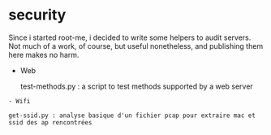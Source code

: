 # security

Since i started root-me, i decided to write some helpers to audit servers.
Not much of a work, of course, but useful nonetheless, and publishing them here makes no harm. 

   - Web

       test-methods.py : a script to test methods supported by a web server

    - Wifi

	get-ssid.py : analyse basique d'un fichier pcap pour extraire mac et ssid des ap rencontrées

